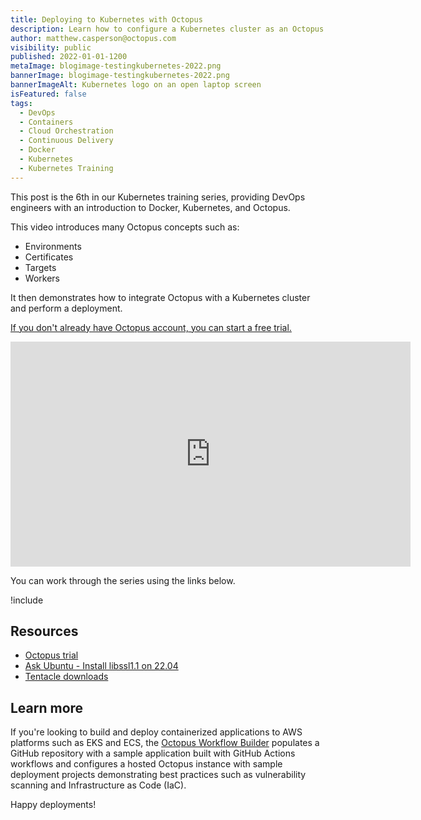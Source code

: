```yaml
---
title: Deploying to Kubernetes with Octopus
description: Learn how to configure a Kubernetes cluster as an Octopus target and deploy applications to it, as part of Kubernetes training series.
author: matthew.casperson@octopus.com
visibility: public
published: 2022-01-01-1200
metaImage: blogimage-testingkubernetes-2022.png
bannerImage: blogimage-testingkubernetes-2022.png
bannerImageAlt: Kubernetes logo on an open laptop screen
isFeatured: false
tags: 
  - DevOps
  - Containers
  - Cloud Orchestration
  - Continuous Delivery
  - Docker 
  - Kubernetes
  - Kubernetes Training
---
```


This post is the 6th in our Kubernetes training series, providing DevOps engineers with an introduction to Docker, Kubernetes, and Octopus.

This video introduces many Octopus concepts such as:

- Environments
- Certificates
- Targets
- Workers

It then demonstrates how to integrate Octopus with a Kubernetes cluster and perform a deployment.

[If you don't already have Octopus account, you can start a free trial.](https://oc.to/octopus-k8s-training-trial)

<p style="text-align:center"><iframe src="https://fast.wistia.net/embed/iframe/negi40uxs9?videoFoam=true" title="6. Deploying to Kubernetes with Octopus Video" allow="autoplay; fullscreen" allowtransparency="true" frameborder="0" scrolling="no" class="wistia_embed" name="wistia_embed" msallowfullscreen width="640px" height="360px"></iframe></p>

You can work through the series using the links below.

!include <k8s-training-toc>

## Resources

* [Octopus trial](https://oc.to/octopus-k8s-training-trial)
* [Ask Ubuntu - Install libssl1.1 on 22.04](https://oc.to/WQcxtj)
* [Tentacle downloads](https://octopus.com/downloads/tentacle#linux)

## Learn more

If you're looking to build and deploy containerized applications to AWS platforms such as EKS and ECS, the [Octopus Workflow Builder](https://octopusworkflowbuilder.octopus.com/#/) populates a GitHub repository with a sample application built with GitHub Actions workflows and configures a hosted Octopus instance with sample deployment projects demonstrating best practices such as vulnerability scanning and Infrastructure as Code (IaC). 

Happy deployments! 